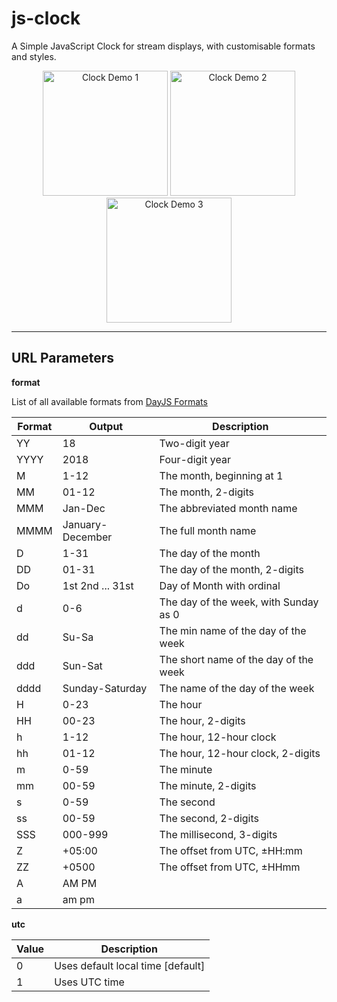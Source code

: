# js-clock
A Simple JavaScript Clock for stream displays, with customisable formats and styles.

<p align="center">
    <img src="https://dpyv9h0pv5pev.cloudfront.net/img/clock1.png" width="200" alt="Clock Demo 1"/>
    <img src="https://dpyv9h0pv5pev.cloudfront.net/img/clock2.png" width="200" alt="Clock Demo 2"/>
    <img src="https://dpyv9h0pv5pev.cloudfront.net/img/clock3.png" width="200" alt="Clock Demo 3"/>
</p>

___

## URL Parameters

**format**

List of all available formats from [DayJS Formats](https://day.js.org/docs/en/display/format) 

Format | Output           | Description
-------|------------------|--------------------------------------
YY     | 18               | Two-digit year
YYYY   | 2018             | Four-digit year
M      | 1-12             | The month, beginning at 1
MM     | 01-12            | The month, 2-digits
MMM    | Jan-Dec          | The abbreviated month name
MMMM   | January-December | The full month name
D      | 1-31             | The day of the month
DD     | 01-31            | The day of the month, 2-digits
Do	   | 1st 2nd ... 31st | Day of Month with ordinal
d      | 0-6              | The day of the week, with Sunday as 0
dd     | Su-Sa            | The min name of the day of the week
ddd    | Sun-Sat          | The short name of the day of the week
dddd   | Sunday-Saturday  | The name of the day of the week
H      | 0-23             | The hour
HH     | 00-23            | The hour, 2-digits
h      | 1-12             | The hour, 12-hour clock
hh     | 01-12            | The hour, 12-hour clock, 2-digits
m      | 0-59             | The minute
mm     | 00-59            | The minute, 2-digits
s      | 0-59             | The second
ss     | 00-59            | The second, 2-digits
SSS    | 000-999          | The millisecond, 3-digits
Z      | +05:00           | The offset from UTC, ±HH:mm
ZZ     | +0500            | The offset from UTC, ±HHmm
A      | AM PM            | 
a      | am pm            | 


**utc**

Value | Description
------|----------------------------------
0     | Uses default local time [default]
1     | Uses UTC time
